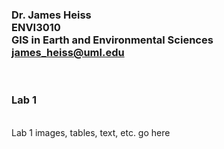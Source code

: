 ### Dr. James Heiss <br> ENVI3010 <br> GIS in Earth and Environmental Sciences <br> james_heiss@uml.edu
<br> 

### Lab 1
<br>
Lab 1 images, tables, text, etc. go here
